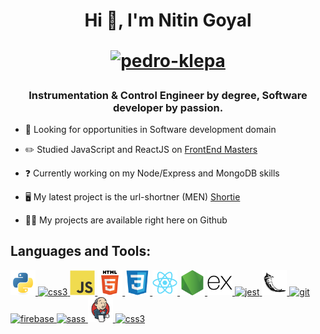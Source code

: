 <h1 align="center">Hi 👋, I'm Nitin Goyal <p>
<a href="https://linkedin.com/in/nitin-goyal" target="blank"><img align="center" src="https://content.linkedin.com/content/dam/me/brand/en-us/brand-home/illustrations/dsk-e6.svg.original.svg" alt="pedro-klepa" height="30" width="40" /></a>
</p></h1>
<h3 align="center">Instrumentation & Control Engineer by degree, Software developer by passion.</h3>

-   🔭 Looking for opportunities in Software development domain

-   ✏️ Studied JavaScript and ReactJS on
    [FrontEnd Masters](https://frontendmasters.com/)

-   ❓ Currently working on my Node/Express and MongoDB skills

-   🖥️ My latest project is the url-shortner (MEN)
    [Shortie](https://www.google.com/)

-   👨‍💻 My projects are available right here on Github

## Languages and Tools:

<a href="https://www.python.org/" target="_blank">
<img src="https://raw.githubusercontent.com/devicons/devicon/master/icons/python/python-original.svg" alt="css3" width="40" height="40"/>
</a> <a href="https://flask.palletsprojects.com/en/1.1.x/" target="_blank">
<img src="https://login.salesforce.com/img/logo214.svg" alt="css3" width="40" height="40"/>
</a> <a href="https://www.salesforce.com" target="_blank">
<img src="https://raw.githubusercontent.com/devicons/devicon/master/icons/javascript/javascript-original.svg" alt="javascript" width="40" height="40"/>
</a> <a href="https://www.w3.org/html/" target="_blank">
<img src="https://raw.githubusercontent.com/devicons/devicon/master/icons/html5/html5-original-wordmark.svg" alt="html5" width="40" height="40"/>
</a> <a href="https://www.w3schools.com/css/" target="_blank">
<img src="https://raw.githubusercontent.com/devicons/devicon/master/icons/css3/css3-original.svg" alt="css3" width="40" height="40"/>
</a>
<!-- <a href="https://styled-components.com/" target="_blank"> <img src="https://cdn-media-1.freecodecamp.org/images/1*p1TndLk3UsGPBsM7qHPZIw.png" alt="styled-components" width="40" height="40"/> </a> -->

<a href="https://reactjs.org/" target="_blank">
<img src="https://raw.githubusercontent.com/devicons/devicon/master/icons/react/react-original.svg" alt="react" width="40" height="40"/>
</a> <a href="https://nodejs.org" target="_blank">
<img src="https://raw.githubusercontent.com/devicons/devicon/master/icons/nodejs/nodejs-original.svg" alt="nodejs" width="40" height="40"/>
</a> <a href="https://expressjs.com" target="_blank">
<img src="https://raw.githubusercontent.com/devicons/devicon/master/icons/express/express-original.svg" alt="express" width="40" height="40"/>
</a> <a href="https://jestjs.io" target="_blank">
<img src="https://www.vectorlogo.zone/logos/jestjsio/jestjsio-icon.svg" alt="jest" width="40" height="40"/>
</a>  
<a href="https://flask.palletsprojects.com/en/1.1.x/" target="_blank">
<img src="https://raw.githubusercontent.com/devicons/devicon/master/icons/flask/flask-original.svg" alt="css3" width="40" height="40"/>
</a> <a href="https://git-scm.com/" target="_blank">
<img src="https://www.vectorlogo.zone/logos/git-scm/git-scm-icon.svg" alt="git" width="40" height="40"/>
</a> <a href="https://firebase.google.com/" target="_blank">
<img src="https://www.vectorlogo.zone/logos/firebase/firebase-icon.svg" alt="firebase" width="40" height="40"/>
</a> <a href="https://heroku.com/" target="_blank">
<img src="https://brand.heroku.com/static/media/heroku-logo-stroke-gradient.bb410472.svg" alt="sass" width="40" height="40"/>
</a>
</a> <a href="https://www.w3schools.com/css/" target="_blank">
<img src="https://raw.githubusercontent.com/devicons/devicon/master/icons/jenkins/jenkins-original.svg" alt="css3" width="40" height="40"/>
</a>
</a> <a href="https://www.w3schools.com/css/" target="_blank">
<img src="https://www.vectorlogo.zone/logos/docker/docker-icon.svg" alt="css3" width="40" height="40"/>
</a>

<!-- <a href="https://webpack.js.org" target="_blank"> <img src="https://raw.githubusercontent.com/devicons/devicon/master/icons/webpack/webpack-original.svg" alt="webpack" width="40" height="40"/> </a>
<a href="https://figma.com" target="_blank"> <img src="https://miro.medium.com/max/875/1*6XgfDCVn81AYX68Xvd2I-g@2x.png" alt="figma" width="40" height="40"/> </a>  -->

</p>
